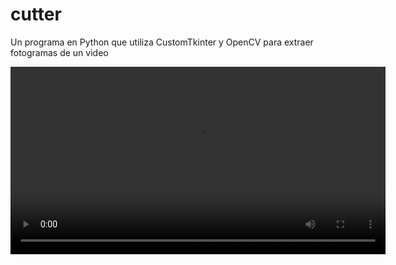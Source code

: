 # cutter
Un programa en Python que utiliza CustomTkinter y OpenCV para extraer fotogramas de un video

<video width="600" controls>
  <source src="git/muestra.mp4" type="video/mp4">
  Tu navegador no soporta el elemento de video.
</video>
